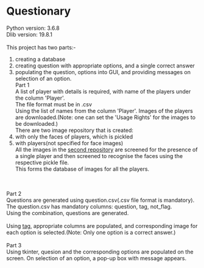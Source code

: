 # Questionary
Python version: 3.6.8
<br> Dlib version: 19.8.1
<br>
<br>This project has two parts:-
1) creating a database
2) creating question with appropriate options, and a single correct answer
3) populating the question, options into GUI, and providing messages on selection of an option.
<br>Part 1
<br>A list of player with details is required, with name of the players under the column 'Player'.
<br>The file format must be in .csv
<br>Using the list of names from the column 'Player'. Images of the players are downloaded.(Note: one can set the 'Usage Rights' for the images to be downloaded.)
<br>There are two image repository that is created: 
1) with only the faces of players, which is pickled 
2) with players(not specified for face images)
<br>All the images in the <u>second repository</u> are screened for the presence of a single player and then screened to recognise the faces using the respective pickle file.
<br>This forms the database of images for all the players.
<br>
<br>Part 2
<br>Questions are generated using question.csv(.csv file format is mandatory). The question.csv has mandatory columns: question, tag, not_flag.
<br>Using the combination, questions are generated.
<br>
<br>Using <u>tag</u>, appropriate columns are populated, and corresponding image for each option is selected.(Note: Only one option is a correct answer.)
<br>
<br>Part 3
<br>Using tkinter, quesion and the corresponding options are populated on the screen. On selection of an option, a pop-up box with message appears.
